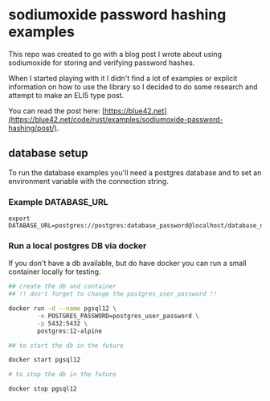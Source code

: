 # sodiumoxide password hashing examples

This repo was created to go with a blog post I wrote about using
sodiumoxide for storing and verifying password hashes.

When I started playing with it I didn't find a lot of examples or
explicit information on how to use the library so I decided
to do some research and attempt to make an ELI5 type post.

You can read the post here: [https://blue42.net](https://blue42.net/code/rust/examples/sodiumoxide-password-hashing/post/).

## database setup

To run the database examples you'll need a postgres database and to set an
environment variable with the connection string.

### Example DATABASE_URL

``` shell
export DATABASE_URL=postgres://postgres:database_password@localhost/database_name
```

### Run a local postgres DB via docker

If you don't have a db available, but do have docker you can run a small container
locally for testing.

``` bash
## create the db and container
## !! don't forget to change the postgres_user_password !!

docker run -d --name pgsql12 \
        -e POSTGRES_PASSWORD=postgres_user_password \
        -p 5432:5432 \
        postgres:12-alpine

## to start the db in the future

docker start pgsql12

# to stop the db in the future

docker stop pgsql12
```
